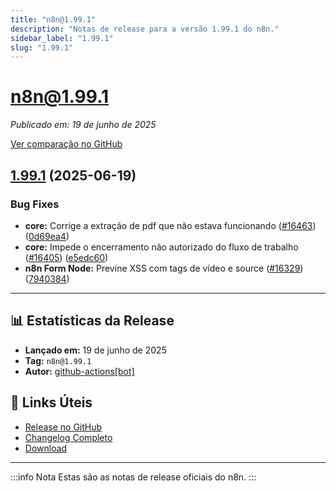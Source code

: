 ```yaml
---
title: "n8n@1.99.1"
description: "Notas de release para a versão 1.99.1 do n8n."
sidebar_label: "1.99.1"
slug: "1.99.1"
---
```


# n8n@1.99.1

*Publicado em: 19 de junho de 2025*

[Ver comparação no GitHub](https://github.com/n8n-io/n8n/compare/release/1.99.1...n8n@1.99.1)


## [1.99.1](https://github.com/n8n-io/n8n/compare/n8n@1.99.0...n8n@1.99.1) (2025-06-19)


### Bug Fixes

* **core:** Corrige a extração de pdf que não estava funcionando ([#16463](https://github.com/n8n-io/n8n/issues/16463)) ([0d69ea4](https://github.com/n8n-io/n8n/commit/0d69ea4f5bdd1216bd06ad5ae4e60eec6cc948b3))
* **core:** Impede o encerramento não autorizado do fluxo de trabalho ([#16405](https://github.com/n8n-io/n8n/issues/16405)) ([e5edc60](https://github.com/n8n-io/n8n/commit/e5edc60e344924230baafb11fa1f0af788e9ca9a))
* **n8n Form Node:** Previne XSS com tags de vídeo e source ([#16329](https://github.com/n8n-io/n8n/issues/16329)) ([7940384](https://github.com/n8n-io/n8n/commit/7940384a85041a1890b1203d69c092c887312500))

---

## 📊 Estatísticas da Release

- **Lançado em:** 19 de junho de 2025
- **Tag:** `n8n@1.99.1`
- **Autor:** [github-actions[bot]](https://github.com/apps/github-actions)

## 🔗 Links Úteis

- [Release no GitHub](https://github.com/n8n-io/n8n/releases/tag/n8n%401.99.1)
- [Changelog Completo](https://github.com/n8n-io/n8n/compare/release/1.99.1...n8n@1.99.1)
- [Download](https://api.github.com/repos/n8n-io/n8n/tarball/n8n@1.99.1)

---

:::info Nota
Estas são as notas de release oficiais do n8n.
:::